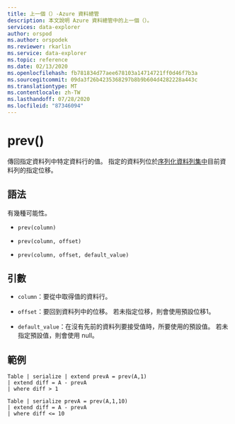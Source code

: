 ```yaml
---
title: 上一個（）-Azure 資料總管
description: 本文說明 Azure 資料總管中的上一個（）。
services: data-explorer
author: orspod
ms.author: orspodek
ms.reviewer: rkarlin
ms.service: data-explorer
ms.topic: reference
ms.date: 02/13/2020
ms.openlocfilehash: fb781834d77aee678103a14714721ff0d46f7b3a
ms.sourcegitcommit: 09da3f26b4235368297b8b9b604d4282228a443c
ms.translationtype: MT
ms.contentlocale: zh-TW
ms.lasthandoff: 07/28/2020
ms.locfileid: "87346094"
---
```

# <a name="prev"></a>prev()

傳回指定資料列中特定資料行的值。
指定的資料列位於[序列化資料列集中](./windowsfunctions.md#serialized-row-set)目前資料列的指定位移。

## <a name="syntax"></a>語法

有幾種可能性。

* `prev(column)`

* `prev(column, offset)`

* `prev(column, offset, default_value)`

## <a name="arguments"></a>引數

* `column`：要從中取得值的資料行。

* `offset`：要回到資料列中的位移。 若未指定位移，則會使用預設位移1。

* `default_value`：在沒有先前的資料列要接受值時，所要使用的預設值。 若未指定預設值，則會使用 null。

## <a name="examples"></a>範例

```kusto
Table | serialize | extend prevA = prev(A,1)
| extend diff = A - prevA
| where diff > 1

Table | serialize prevA = prev(A,1,10)
| extend diff = A - prevA
| where diff <= 10
```
